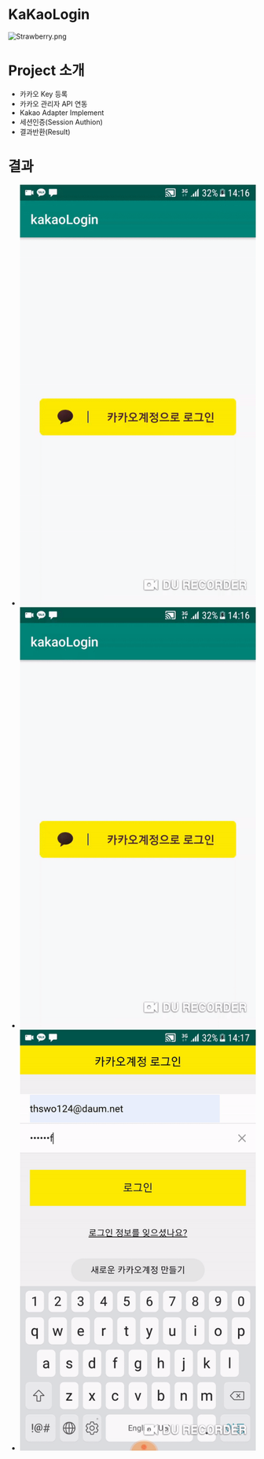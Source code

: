 # KaKaoLogin
![Strawberry.png](./image/strawberry.jpg)

# Project 소개

* 카카오 Key 등록
* 카카오 관리자 API 연동
* Kakao Adapter Implement
* 세션인증(Session Authion)
* 결과반환(Result)

# 결과
* ![kakaolong.png](./image/kakaoSimple.gif)
* ![kakaolong.png](./image/kakaospec1.gif)
* ![kakaolong.png](./image/kakaospec2.gif)
